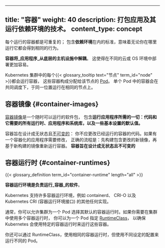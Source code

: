 
---
title: "容器"
weight: 40
description: 打包**应用及其运行依赖环境**的技术。
content_type: concept
---

<!-- overview -->
<!--
Each container that you run is repeatable; the standardization from having
dependencies included means that you get the same behavior wherever you
run it.

Containers decouple applications from the underlying host infrastructure.
This makes deployment easier in different cloud or OS environments.

Each {{< glossary_tooltip text="node" term_id="node" >}} in a Kubernetes
cluster runs the containers that form the
[Pods](/docs/concepts/workloads/pods/) assigned to that node.
Containers in a Pod are co-located and co-scheduled to run on the same node.
-->
每个运行的容器都是可重复的；
包含**依赖环境**在内的标准，意味着无论你在哪里运行它都会得到相同的行为。

**容器将_应用程序_从底层的主机设施中解耦**。
这使得在不同的云或 OS 环境中部署更加容易。

Kubernetes 集群中的每个{{< glossary_tooltip text="节点" term_id="node" >}}都会运行容器，
这些容器构成分配给该节点的 [Pod](/zh-cn/docs/concepts/workloads/pods/)。
单个 Pod 中的容器会在共同调度下，于同一位置运行在相同的节点上。

<!-- body -->
<!--
## Container images
A [container image](/docs/concepts/containers/images/) is a ready-to-run
software package containing everything needed to run an application:
the code and any runtime it requires, application and system libraries,
and default values for any essential settings.

Containers are intended to be stateless and
[immutable](https://glossary.cncf.io/immutable-infrastructure/):
you should not change
the code of a container that is already running. If you have a containerized
application and want to make changes, the correct process is to build a new
image that includes the change, then recreate the container to start from the
updated image.
-->

## 容器镜像 {#container-images}
[容器镜像](/zh-cn/docs/concepts/containers/images/)是一个随时可以运行的软件包，
包含**运行应用程序所需的一切：代码和它需要的所有运行时、应用程序和系统库，以及一些基本设置的默认值。**

容器旨在设计成无状态且[不可变的](https://glossary.cncf.io/immutable-infrastructure/)：
你不应更改已经运行的容器的代码。如果有一个容器化的应用程序需要修改，
正确的流程是：先构建包含更改的新镜像，再基于新构建的镜像重新运行容器。
**容器旨在设计成无状态且不可变的**

<!-- ## Container runtimes -->
## 容器运行时  {#container-runtimes}

{{< glossary_definition term_id="container-runtime" length="all" >}}

**容器运行环境是负责运行_容器_的软件**。

Kubernetes 支持许多容器运行环境，例如 containerd、 CRI-O 以及 Kubernetes CRI (容器运行环境接口) 的其他任何实现。

<!--
Usually, you can allow your cluster to pick the default container runtime
for a Pod. If you need to use more than one container runtime in your cluster,
you can specify the [RuntimeClass](/docs/concepts/containers/runtime-class/)
for a Pod to make sure that Kubernetes runs those containers using a
particular container runtime.

You can also use RuntimeClass to run different Pods with the same container
runtime but with different settings.
-->
通常，你可以允许集群为一个 Pod 选择其默认的容器运行时。如果你需要在集群中使用多个容器运行时，
你可以为一个 Pod 指定 [RuntimeClass](/zh-cn/docs/concepts/containers/runtime-class/)，
以确保 Kubernetes 会使用特定的容器运行时来运行这些容器。

你还可以通过 RuntimeClass，使用相同的容器运行时，但使用不同设定的配置来运行不同的 Pod。
